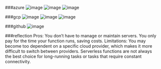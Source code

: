 ###azure
![image](https://github.com/user-attachments/assets/04c1c047-9adb-4589-98d6-00af6dfe1ee9)
![image](https://github.com/user-attachments/assets/10aad787-3b3f-4791-ac64-1656ca22d495)
![image](https://github.com/user-attachments/assets/04f37041-e048-4c82-a40e-71959e9bdf48)

###gcp
![image](https://github.com/user-attachments/assets/166a4311-15cd-4985-9065-22ec8485b5dd)
![image](https://github.com/user-attachments/assets/5c740493-0356-4fe4-b9e2-fc6e9ccebdf1)
![image](https://github.com/user-attachments/assets/b373ac59-c943-49c5-9eaa-6cd03a7883ff)


###github
![image](https://github.com/user-attachments/assets/0c23be4d-b76d-46ba-a18e-b54bd939edbc)

###reflection
Pros:
You don’t have to manage or maintain servers.
You only pay for the time your function runs, saving costs.
Limitations:
You may become too dependent on a specific cloud provider, which makes it more difficult to switch between providers.
Serverless functions are not always the best choice for long-running tasks or tasks that require constant connectivity.
